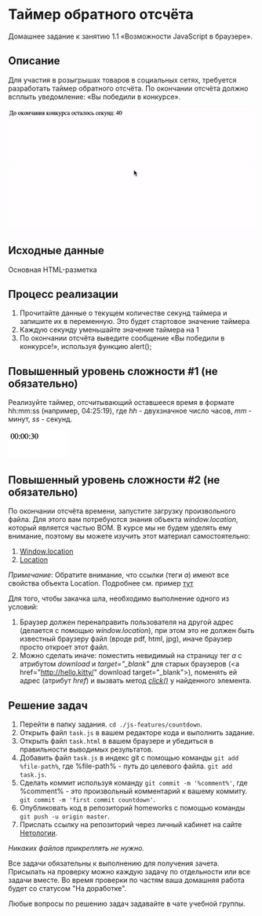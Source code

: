 # Таймер обратного отсчёта
Домашнее задание к занятию 1.1 «Возможности JavaScript в браузере».

## Описание
Для участия в розыгрышах товаров в социальных сетях, требуется разработать таймер обратного отсчёта. По окончании отсчёта должно всплыть уведомление: «Вы победили в конкурсе».

![Demo](.\demo.gif)

## Исходные данные
Основная HTML-разметка

## Процесс реализации
1. Прочитайте данные о текущем количестве секунд таймера и запишите их в переменную. Это будет стартовое значение таймера
2. Каждую секунду уменьшайте значение таймера на 1
3. По окончании отсчёта выведите сообщение «Вы победили в конкурсе!», используя функцию alert();
## Повышенный уровень сложности #1 (не обязательно)
Реализуйте таймер, отсчитывающий оставшееся время в формате hh:mm:ss (например, 04:25:19), где *hh* - двухзначное число часов, *mm* - минут, *ss* - секунд.

![Extended Demo](.\extended-demo.gif)

## Повышенный уровень сложности #2 (не обязательно)
По окончании отсчёта времени, запустите загрузку произвольного файла. Для этого вам потребуются знания объекта *window.location*, который является частью BOM. В курсе мы не будем уделять ему внимание, поэтому вы можете изучить этот материал самостоятельно:

1. [Window.location](https://developer.mozilla.org/ru/docs/Web/API/Window/location)
2. [Location](https://developer.mozilla.org/ru/docs/Web/API/Location)

_Примечание_: Обратите внимание, что ссылки (теги *a*) имеют все свойства объекта Location. Подробнее см. пример [тут](https://developer.mozilla.org/ru/docs/Web/API/Location)

Для того, чтобы закачка шла, необходимо выполнение одного из условий:

1. Браузер должен перенаправить пользователя на другой адрес (делается с помощью *window.location*), при этом это не должен быть известный браузеру файл (вроде pdf, html, jpg), иначе браузер просто откроет этот файл.
2. Можно сделать иначе: поместить невидимый на страницу тег *a* с атрибутом *download* и *target="_blank"* для старых браузеров (\<a href="http://hello.kitty/" download target="_blank"\>), поменять ей адрес (атрибут *href*) и вызвать метод [*click()*](https://developer.mozilla.org/ru/docs/Web/API/HTMLElement/click) у найденного элемента.
## Решение задач
1. Перейти в папку задания. `cd ./js-features/countdown`.
2. Открыть файл `task.js` в вашем редакторе кода и выполнить задание.
3. Открыть файл `task.html` в вашем браузере и убедиться в правильности выводимых результатов.
4. Добавить файл `task.js` в индекс git с помощью команды `git add %file-path%`, где %file-path% - путь до целевого файла. `git add task.js`.
5. Сделать коммит используя команду `git commit -m '%comment%'`, где %comment% - это произвольный комментарий к вашему коммиту. `git commit -m 'first commit countdown'`.
6. Опубликовать код в репозиторий homeworks с помощью команды `git push -u origin master`.
7. Прислать ссылку на репозиторий через личный кабинет на сайте [Нетологии](https://netology.ru/).

*Никаких файлов прикреплять не нужно.*

Все задачи обязательны к выполнению для получения зачета. Присылать на проверку можно каждую задачу по отдельности или все задачи вместе. Во время проверки по частям ваша домашняя работа будет со статусом "На доработке".

Любые вопросы по решению задач задавайте в чате учебной группы.